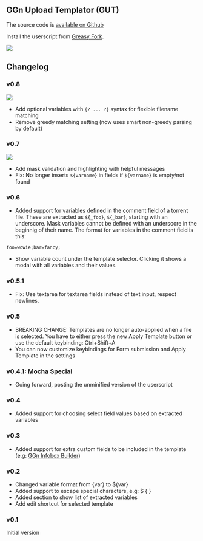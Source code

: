 ## GGn Upload Templator (GUT)

The source code is [available on Github](https://github.com/lvldesigner/userscripts/tree/main/ggn-upload-templator)

Install the userscript from [Greasy Fork](https://greasyfork.org/en/scripts/550898-ggn-upload-templator).

![](https://files.catbox.moe/d55y7g.png)

## Changelog

### v0.8

![](https://files.catbox.moe/7xkrsw.png)

- Add optional variables with `{? ... ?}` syntax for flexible filename matching
- Remove greedy matching setting (now uses smart non-greedy parsing by default)

### v0.7

![](https://files.catbox.moe/snd92p.png)

- Add mask validation and highlighting with helpful messages
- Fix: No longer inserts `${varname}` in fields if `${varname}` is empty/not found

### v0.6
- Added support for variables defined in the comment field of a torrent file. These are extracted as `${_foo}`, `${_bar}`, starting with an underscore. Mask variables cannot be defined with an underscore in the beginnig of their name.
The format for variables in the comment field is this:

```
foo=wowie;bar=fancy;
```
- Show variable count under the template selector. Clicking it shows a modal with all variables and their values.

### v0.5.1
- Fix: Use textarea for textarea fields instead of text input, respect newlines.

### v0.5
- BREAKING CHANGE: Templates are no longer auto-applied when a file is selected. You have to either press the new Apply Template button or use the default keybinding: Ctrl+Shift+A
- You can now customize keybindings for Form submission and Apply Template in the settings

### v0.4.1: Mocha Special
- Going forward, posting the unminified version of the userscript

### v0.4
- Added support for choosing select field values based on extracted variables

### v0.3
- Added support for extra custom fields to be included in the template (e.g: [GGn Infobox Builder](https://greasyfork.org/en/scripts/543815-ggn-infobox-builder/))

### v0.2
- Changed variable format from {var} to ${var}
- Added support to escape special characters, e.g: \$ \{ \}
- Added section to show list of extracted variables
- Add edit shortcut for selected template

### v0.1
Initial version
